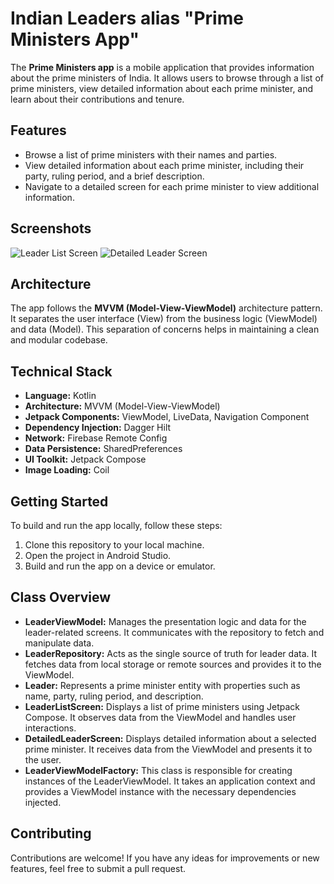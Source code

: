 # Indian Leaders alias "Prime Ministers App"

The **Prime Ministers app** is a mobile application that provides information about the prime ministers of India. It allows users to browse through a list of prime ministers, view detailed information about each prime minister, and learn about their contributions and tenure.

## Features

- Browse a list of prime ministers with their names and parties.
- View detailed information about each prime minister, including their party, ruling period, and a brief description.
- Navigate to a detailed screen for each prime minister to view additional information.

## Screenshots

![Leader List Screen](https://github.com/pavan-kumar-arepu/PrimeMinisterOfInida/assets/13812858/d077de8d-73c3-45b2-afff-92c7f5fe26a7)
![Detailed Leader Screen](https://github.com/pavan-kumar-arepu/PrimeMinisterOfInida/assets/13812858/9ea8bc6a-b588-4368-95b5-c5ba42028da2)

## Architecture

The app follows the **MVVM (Model-View-ViewModel)** architecture pattern. It separates the user interface (View) from the business logic (ViewModel) and data (Model). This separation of concerns helps in maintaining a clean and modular codebase.

## Technical Stack

- **Language:** Kotlin
- **Architecture:** MVVM (Model-View-ViewModel)
- **Jetpack Components:** ViewModel, LiveData, Navigation Component
- **Dependency Injection:** Dagger Hilt
- **Network:** Firebase Remote Config
- **Data Persistence:** SharedPreferences
- **UI Toolkit:** Jetpack Compose
- **Image Loading:** Coil

## Getting Started

To build and run the app locally, follow these steps:

1. Clone this repository to your local machine.
2. Open the project in Android Studio.
3. Build and run the app on a device or emulator.

## Class Overview

- **LeaderViewModel:** Manages the presentation logic and data for the leader-related screens. It communicates with the repository to fetch and manipulate data.
- **LeaderRepository:** Acts as the single source of truth for leader data. It fetches data from local storage or remote sources and provides it to the ViewModel.
- **Leader:** Represents a prime minister entity with properties such as name, party, ruling period, and description.
- **LeaderListScreen:** Displays a list of prime ministers using Jetpack Compose. It observes data from the ViewModel and handles user interactions.
- **DetailedLeaderScreen:** Displays detailed information about a selected prime minister. It receives data from the ViewModel and presents it to the user.
- **LeaderViewModelFactory:** This class is responsible for creating instances of the LeaderViewModel. It takes an application context and provides a ViewModel instance with the necessary dependencies injected.

## Contributing

Contributions are welcome! If you have any ideas for improvements or new features, feel free to submit a pull request.

